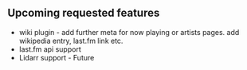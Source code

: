 ## Upcoming requested features

* wiki plugin - add further meta for now playing or artists pages. add wikipedia entry, last.fm link etc.
* last.fm api support
* Lidarr support - Future